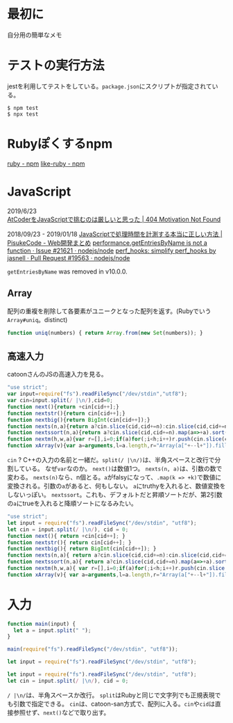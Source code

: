# 最初に

自分用の簡単なメモ

# テストの実行方法

jestを利用してテストをしている。`package.json`にスクリプトが指定されている。

```
$ npm test
$ npx test
```

# Rubyぽくするnpm

[ruby - npm](https://www.npmjs.com/package/ruby)
[like-ruby - npm](https://www.npmjs.com/package/like-ruby)

# JavaScript


2019/6/23  
[AtCoderをJavaScriptで挑むのは厳しいと思った \| 404 Motivation Not Found](https://tech-blog.s-yoshiki.com/2019/06/1317/)

2018/09/23 - 2019/01/18
[JavaScriptで処理時間を計測する本当に正しい方法 \| PisukeCode \- Web開発まとめ](https://pisuke-code.com/javascript-measure-processing-time/)
[performance.getEntriesByName is not a function · Issue \#21621 · nodejs/node](https://github.com/nodejs/node/issues/21621)
[perf\_hooks: simplify perf\_hooks by jasnell · Pull Request \#19563 · nodejs/node](https://github.com/nodejs/node/pull/19563)

`getEntriesByName` was removed in v10.0.0.

## Array

配列の重複を削除して各要素がユニークとなった配列を返す。(Rubyでいう`Array#uniq`。distinct)
```js
function uniq(numbers) { return Array.from(new Set(numbers)); }
```

## 高速入力


catoonさんのJSの高速入力を見る。

```js
"use strict";
var input=require("fs").readFileSync("/dev/stdin","utf8");
var cin=input.split(/ |\n/),cid=0;
function next(){return +cin[cid++];}
function nextstr(){return cin[cid++];}
function nextbig(){return BigInt(cin[cid++]);}
function nexts(n,a){return a?cin.slice(cid,cid+=n):cin.slice(cid,cid+=n).map(a=>+a);}
function nextssort(n,a){return a?cin.slice(cid,cid+=n).map(a=>+a).sort((a,b)=>b-a):cin.slice(cid,cid+=n).map(a=>+a).sort((a,b)=>a-b);}
function nextm(h,w,a){var r=[],i=0;if(a)for(;i<h;i++)r.push(cin.slice(cid,cid+=w));else for(;i<h;i++)r.push(cin.slice(cid,cid+=w).map(a=>+a));return r;}
function xArray(v){var a=arguments,l=a.length,r="Array(a["+--l+"]).fill().map(x=>{return "+v+";})";while(--l)r="Array(a["+l+"]).fill().map(x=>"+r+")";return eval(r);}
```

`cin` ? C++の入力の名前と一緒だ。`split(/ |\n/)`は、半角スペースと改行で分割している。
なぜ`var`なのか。
`next()`は数値1つ。
`nexts(n, a)`は、引数の数で変わる。
`nexts(n)`なら、n個とる。`a`がfalsyになって、`.map(k => +k)`で数値に変換される。引数の`a`があると、何もしない。
`a`にtruthyを入れると、数値変換をしないっぽい。
`nextssort`。これも、デフォルトだと昇順ソートだが、第2引数の`a`にtrueを入れると降順ソートになるみたい。

```js
"use strict";
let input = require("fs").readFileSync("/dev/stdin", "utf8");
let cin = input.split(/ |\n/), cid = 0;
function next(){ return +cin[cid++]; }
function nextstr(){ return cin[cid++]; }
function nextbig(){ return BigInt(cin[cid++]); }
function nexts(n,a){ return a?cin.slice(cid,cid+=n):cin.slice(cid,cid+=n).map(a=>+a); }
function nextssort(n,a){ return a?cin.slice(cid,cid+=n).map(a=>+a).sort((a,b)=>b-a):cin.slice(cid,cid+=n).map(a=>+a).sort((a,b)=>a-b); }
function nextm(h,w,a){ var r=[],i=0;if(a)for(;i<h;i++)r.push(cin.slice(cid,cid+=w));else for(;i<h;i++)r.push(cin.slice(cid,cid+=w).map(a=>+a));return r; }
function xArray(v){ var a=arguments,l=a.length,r="Array(a["+--l+"]).fill().map(x=>{return "+v+";})";while(--l)r="Array(a["+l+"]).fill().map(x=>"+r+")";return eval(r); }
```


# 入力

```js
function main(input) {
  let a = input.split(" ");
}

main(require("fs").readFileSync("/dev/stdin", "utf8"));
```

```js
let input = require("fs").readFileSync("/dev/stdin", "utf8");
```

```js
let input = require("fs").readFileSync("/dev/stdin", "utf8");
let cin = input.split(/ |\n/), cid = 0;
```
`/ |\n/`は、半角スペースか改行。
`split`はRubyと同じで文字列でも正規表現でも引数で指定できる。
`cin`は、catoon-san方式で、配列に入る。`cin`や`cid`は直接参照せず、`next()`などで取り出す。
